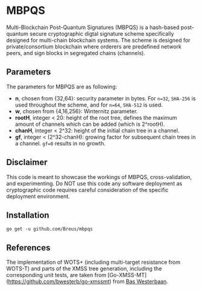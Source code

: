 # MBPQS #
Multi-Blockchain Post-Quantum Signatures (MBPQS) is a hash-based post-quantum secure cryptographic digtal signature scheme specifically designed for multi-chain blockchain systems.
The scheme is designed for private/consortium blockchain where orderers are predefined network peers, and sign blocks in segregated chains (channels).

## Parameters ##
The parameters for MBPQS are as following:

* **n**, chosen from {32,64}: security parameter in bytes. For `n=32`, `SHA-256` is used throughout the scheme, and for `n=64`, `SHA-512` is used.
* **w**, chosen from {4,16,256}: Winternitz parameter.
* **rootH**, integer < 20: height of the root tree, defines the maximum amount of channels which can be added (which is 2^rootH).
* **chanH**, integer < 2^32: height of the initial chain tree in a channel.
* **gf**, integer < (2^32-chanH): growing factor for subsequent chain trees in a channel. `gf=0` results in no growth.

## Disclaimer ##
This code is meant to showcase the workings of MBPQS, cross-validation, and experimenting. 
Do NOT use this code any software deployment as cryptographic code requires careful consideration of the specific deployment environment.

## Installation ##
``` go get -u github.com/Breus/mbpqs ```

## References ##
The implementation of WOTS+ (including multi-target resistance from WOTS-T) and parts of the XMSS tree generation, including the corresponding unit tests, are taken from [Go-XMSS-MT] (https://github.com/bwesterb/go-xmssmt) from [Bas Westerbaan](https://bas.westerbaan.name/). 
